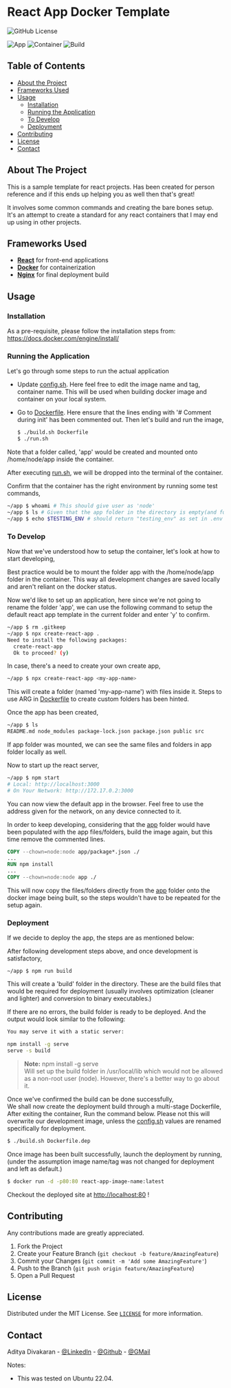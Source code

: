 # React App Docker Template

![GitHub License](https://img.shields.io/github/license/Aditya-Diva/Py-Project-Template?style=plastic)

![App](https://img.shields.io/badge/App-React-brightgreen)
![Container](https://img.shields.io/static/v1?label=Container&message=Docker&color=blue)
![Build](https://img.shields.io/badge/Build-Production-orange)

## Table of Contents

- [About the Project](#about-the-project)
- [Frameworks Used](#frameworks-used)
- [Usage](#usage)
  - [Installation](#installation)
  - [Running the Application](#running-the-application)
  - [To Develop](#to-develop)
  - [Deployment](#deployment)
- [Contributing](#contributing)
- [License](#license)
- [Contact](#contact)

## About The Project

This is a sample template for react projects. Has been created for person reference and if this ends up helping you as well then that's great!

It involves some common commands and creating the bare bones setup. It's an attempt to create a standard for any react containers that I may end up using in other projects.

## Frameworks Used

- **[React](https://reactjs.org/)** for front-end applications
- **[Docker](https://www.docker.com/)** for containerization
- **[Nginx](https://www.nginx.com/)** for final deployment build

## Usage

### Installation

As a pre-requisite, please follow the installation steps from:
<https://docs.docker.com/engine/install/>

### Running the Application

Let's go through some steps to run the actual application

- Update [config.sh](config.sh). Here feel free to edit the image name and tag, container name. This will be used when building docker image and container on your local system.

- Go to [Dockerfile](Dockerfile). Here ensure that the lines ending with '# Comment during init' has been commented out. Then let's build and run the image,

  ```sh
  $ ./build.sh Dockerfile
  $ ./run.sh
  ```

Note that a folder called, 'app' would be created and mounted onto /home/node/app inside the container.

After executing [run.sh](run.sh), we will be dropped into the terminal of the container.

Confirm that the container has the right environment by running some test commands,

```sh
~/app $ whoami # This should give user as 'node'
~/app $ ls # Given that the app folder in the directory is empty(and folder's mounted), this shouldn't show any files
~/app $ echo $TESTING_ENV # should return "testing_env" as set in .env file
```

### To Develop

Now that we've understood how to setup the container, let's look at how to start developing,

Best practice would be to mount the folder app with the /home/node/app folder in the container. This way all development changes are saved locally and aren't reliant on the docker status.

Now we'd like to set up an application, here since we're not going to rename the folder 'app', we can use the following command to setup the default react app template in the current folder and enter 'y' to confirm.

```sh
~/app $ rm .gitkeep
~/app $ npx create-react-app .
Need to install the following packages:
  create-react-app
  Ok to proceed? (y)
```

In case, there's a need to create your own create app,

```sh
~/app $ npx create-react-app <my-app-name>

```

This will create a folder (named 'my-app-name') with files inside it.
Steps to use ARG in [Dockerfile](Dockerfile) to create custom folders has been hinted.

Once the app has been created,

```sh
~/app $ ls
README.md node_modules package-lock.json package.json public src
```

If app folder was mounted, we can see the same files and folders in app folder locally as well.

Now to start up the react server,

```sh
~/app $ npm start
# Local: http://localhost:3000
# On Your Network: http://172.17.0.2:3000
```

You can now view the default app in the browser. Feel free to use the address given for the network, on any device connected to it.

In order to keep developing, considering that the [app](app/) folder would have been populated with the app files/folders, build the image again, but this time remove the commented lines.

```Dockerfile
COPY --chown=node:node app/package*.json ./
...
RUN npm install
...
COPY --chown=node:node app ./
```

This will now copy the files/folders directly from the [app](app/) folder onto the docker image being built, so the steps wouldn't have to be repeated for the setup again.

### Deployment

If we decide to deploy the app, the steps are as mentioned below:

After following development steps above, and once development is satisfactory,

```
~/app $ npm run build
```

This will create a 'build' folder in the directory. These are the build files that would be required for deployment (usually involves optimization (cleaner and lighter) and conversion to binary executables.)

If there are no errors, the build folder is ready to be deployed. And the output would look similar to the following:

```sh
You may serve it with a static server:

npm install -g serve
serve -s build
```

> **Note:**
> npm install -g serve  
> Will set up the build folder in /usr/local/lib which would not be allowed as a non-root user (node). However, there's a better way to go about it.

Once we've confirmed the build can be done successfully,  
We shall now create the deployment build through a multi-stage Dockerfile,
After exiting the container,
Run the command below. Please not this will overwrite our development image, unless the [config.sh](config.sh) values are renamed specifically for deployment.

```sh
$ ./build.sh Dockerfile.dep
```

Once image has been built successfully, launch the deployment by running, (under the assumption image name/tag was not changed for deployment and left as default.)

```sh
$ docker run -d -p80:80 react-app-image-name:latest
```

Checkout the deployed site at [http://localhost:80](http://localhost:80) !

## Contributing

Any contributions made are greatly appreciated.

1. Fork the Project
2. Create your Feature Branch (`git checkout -b feature/AmazingFeature`)
3. Commit your Changes (`git commit -m 'Add some AmazingFeature'`)
4. Push to the Branch (`git push origin feature/AmazingFeature`)
5. Open a Pull Request

## License

Distributed under the MIT License. See [`LICENSE`](LICENSE) for more information.

## Contact

Aditya Divakaran - [@LinkedIn](https://www.linkedin.com/in/aditya-divakaran/) - [@Github](https://github.com/Aditya-Diva) - [@GMail](adi.develops@gmail.com)

Notes:

- This was tested on Ubuntu 22.04.
